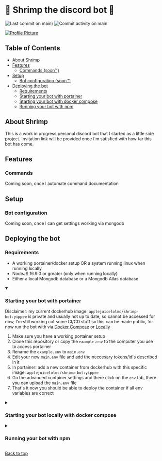 # 🦐 Shrimp the discord bot 🦐

![Last commit on main)](https://img.shields.io/github/last-commit/Applejuicelolmc/shrimp-bot/main) ![Commit activity on main](https://img.shields.io/github/commit-activity/m/Applejuicelolmc/shrimp-bot/main)

[![Profile Picture](https://cdn.discordapp.com/avatars/483636847906521091/6fc100c817629fc08ca7bccf2d7134e7.webp?size=256)](https://letmegooglethat.com/?q=shrimp+emoji)

## Table of Contents

- [About Shrimp](#about-shrimp)
- [Features](#features)
  - [Commands (soon™)](#commands)
- [Setup](#setup)
  - [Bot configuration (soon™)](#bot-configuration)
- [Deploying the bot](#deploying-the-bot)
  - [Requirements](#requirements)
  - [Starting your bot with portainer](#starting-your-bot-with-portainer)
  - [Starting your bot with docker compose](#starting-your-bot-locally-with-docker-compose)
  - [Running your bot with npm](#running-your-bot-with-npm)

## About Shrimp

This is a work in progress personal discord bot that I started as a little side project. Invitation link will be provided once I'm satisfied with how far this bot has come.

## Features

### Commands

Coming soon, once I automate command documentation

## Setup

### Bot configuration

Coming soon, once I can get settings working via mongodb

## Deploying the bot

### Requirements

- A working portainer/docker setup OR a system running linux when running locally
- NodeJS 16.9.0 or greater (only when running locally)
- Either a local Mongodb database or a Mongodb Atlas database

<details open>

<summary>

### Starting your bot with portainer

</summary>

Disclaimer: my current dockerhub image: `applejuicelolmc/shrimp-bot:yippee` is private and usually not up to date, so cannot be accessed for now, I'm still working out some CI/CD stuff so this can be made public, for now run the bot with via [Docker Compose](#starting-your-bot-locally-with-docker-compose) or [Locally](#running-your-bot-with-npm)

1. Make sure you have a working portainer setup
2. Clone this repository or copy the `example.env` to the computer you use to access portainer
3. Rename the `example.env` to `main.env`
4. Edit your new `main.env` file and add the neccesary tokens/id's described in it
5. In portainer: add a new container from dockerhub with this specific image: `applejuicelolmc/shrimp-bot:yippee`
6. Go the advanced container settings and there click on the `env` tab, there you can upload the `main.env` file
7. That's it now you should be able to deploy the container if all env variables are correct

</details>

<details>

<summary>

### Starting your bot locally with docker compose

</summary>

1. Make sure the latest version of docker is installed
2. Clone this repository to your computer/server
3. rename the `example.env` file you can find in the root of this project to `main.env`
4. Edit your new `main.env` file and add the neccesary tokens/id's described in it
5. Start the bot by running `sudo docker compose up -d`

</details>

<details>

<summary>

### Running your bot with npm

</summary>

1. Clone this repository to your computer/server
2. In your terminal, navigate to the folder where you stored this repository and run `npm install`
3. rename the `example.env` file you can find in the root of this project to `main.env`
4. Edit your new `main.env` file and add the neccesary tokens/id's described in it
5. Start your bot by running `npm start`
6. Removed some existing commands? Run `npm run reset` to reset the existing commands on all servers before adding the new commands (Gonna automate this sometime)

</details>

[Back to top](#-shrimp-the-discord-bot-)
